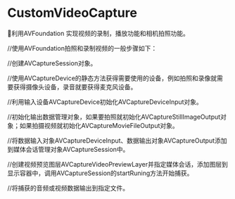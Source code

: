 # CustomVideoCapture
利用AVFoundation 实现视频的录制，播放功能和相机拍照功能。 

//使用AVFoundation拍照和录制视频的一般步骤如下：

//创建AVCaptureSession对象。

//使用AVCaptureDevice的静态方法获得需要使用的设备，例如拍照和录像就需要获得摄像头设备，录音就要获得麦克风设备。

//利用输入设备AVCaptureDevice初始化AVCaptureDeviceInput对象。

//初始化输出数据管理对象，如果要拍照就初始化AVCaptureStillImageOutput对象；如果拍摄视频就初始化AVCaptureMovieFileOutput对象。

//将数据输入对象AVCaptureDeviceInput、数据输出对象AVCaptureOutput添加到媒体会话管理对象AVCaptureSession中。

//创建视频预览图层AVCaptureVideoPreviewLayer并指定媒体会话，添加图层到显示容器中，调用AVCaptureSession的startRuning方法开始捕获。

//将捕获的音频或视频数据输出到指定文件。
